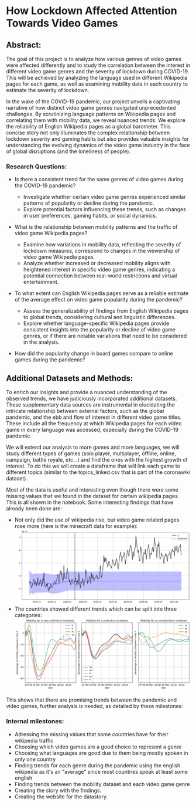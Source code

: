 # How Lockdown Affected Attention Towards Video Games

## Abstract:

The goal of this project is to analyze how various genres of video games were affected differently and to study the correlation between the interest in different video game genres and the severity of lockdown during COVID-19. This will be achieved by analyzing the language used in different Wikipedia pages for each game, as well as examining mobility data in each country to estimate the severity of lockdown.

In the wake of the COVID-19 pandemic, our project unveils a captivating narrative of how distinct video game genres navigated unprecedented challenges. By scrutinizing language patterns on Wikipedia pages and correlating them with mobility data, we reveal nuanced trends. We explore the reliability of English Wikipedia pages as a global barometer. This concise story not only illuminates the complex relationship between lockdown severity and gaming habits but also provides valuable insights for understanding the evolving dynamics of the video game industry in the face of global disruptions (and the loneliness of people).

### Research Questions:
- Is there a consistent trend for the same genres of video games during the COVID-19 pandemic?
  - Investigate whether certain video game genres experienced similar patterns of popularity or decline during the pandemic.
  - Explore potential factors influencing these trends, such as changes in user preferences, gaming habits, or social dynamics.

- What is the relationship between mobility patterns and the traffic of video game Wikipedia pages?
  - Examine how variations in mobility data, reflecting the severity of lockdown measures, correspond to changes in the viewership of video game Wikipedia pages.
  - Analyze whether increased or decreased mobility aligns with heightened interest in specific video game genres, indicating a potential connection between real-world restrictions and virtual entertainment.

- To what extent can English Wikipedia pages serve as a reliable estimate of the average effect on video game popularity during the pandemic?
  - Assess the generalizability of findings from English Wikipedia pages to global trends, considering cultural and linguistic differences.
  - Explore whether language-specific Wikipedia pages provide consistent insights into the popularity or decline of video game genres, or if there are notable variations that need to be considered in the analysis.

- How did the popularity change in board games compare to online games during the pandemic?

## Additional Datasets and Methods:

To enrich our insights and provide a nuanced understanding of the observed trends, we have judiciously incorporated additional datasets. These supplementary data sources are instrumental in elucidating the intricate relationship between external factors, such as the global pandemic, and the ebb and flow of interest in different video game titles. These include all the frequency at which Wikipedia pages for each video game in every language was accessed, especially during the COVID-19 pandemic.

We will extend our analysis to more games and more languages, we will study different types of games (solo player, multiplayer, offline, online, campaign, battle royale, etc...) and find the ones with the highest growth of interest. To do this we will create a dataframe that will link each game to different topics (similar to the topics_linked.csv that is part of the coronawiki dataset).

Most of the data is useful and interesting even though there were some missing values that we found in the dataset for certain wikipedia pages. This is all shown in the notebook. Some interesting findings that have already been done are:
- Not only did the use of wikipedia rise, but video game related pages rose more (here is the minecraft data for example):
![Screenshot](minecraft.png)
- The countries showed different trends which can be split into three categories:
![Screenshot](pic_1.png)

This shows that there are promising trends between the pandemic and video games, further analysis is needed, as detailed by these milestones:
### Internal milestones:
- Adressing the missing values that some countries have for their wikipedia traffic
- Choosing which video games are a good choice to represent a genre
- Choosing what languages are good due to them being mostly spoken in only one country
- Finding trends for each genre during the pandemic using the english wikipedia as it's an "average" since most countries speak at least some english
- Finding trends between the mobility dataset and each video game genre
- Creating the story with the findings.
- Creating the website for the datastory.
